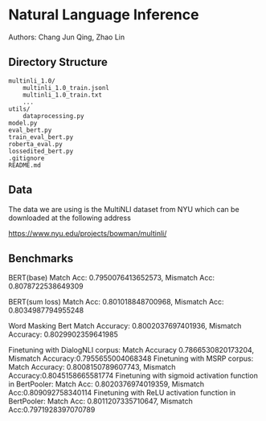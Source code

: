# Natural Language Inference
Authors: Chang Jun Qing, Zhao Lin

## Directory Structure
```
multinli_1.0/
    multinli_1.0_train.jsonl
    multinli_1.0_train.txt
    ...
utils/
    dataprocessing.py
model.py
eval_bert.py
train_eval_bert.py
roberta_eval.py
lossedited_bert.py
.gitignore
README.md
```

## Data
The data we are using is the MultiNLI dataset from NYU which can be downloaded at the following address

https://www.nyu.edu/projects/bowman/multinli/

## Benchmarks
BERT(base) Match Acc: 0.7950076413652573, Mismatch Acc: 0.8078722538649309

BERT(sum loss) Match Acc: 0.801018848700968, Mismatch Acc: 0.8034987794955248

Word Masking Bert Match Accuracy: 0.8002037697401936, Mismatch Accuracy: 0.8029902359641985

Finetuning with DialogNLI corpus: Match Accuracy 0.7866530820173204, Mismatch Accuracy:0.7955655004068348
Finetuning with MSRP corpus: Match Accuracy: 0.8008150789607743, Mismatch Accuracy:0.8045158665581774
Finetuning with sigmoid activation function in BertPooler: Match Acc: 0.8020376974019359, Mismatch Acc:0.809092758340114
Finetuning with ReLU activation function in BertPooler: Match Acc: 0.8011207335710647, Mismatch Acc:0.7971928397070789
